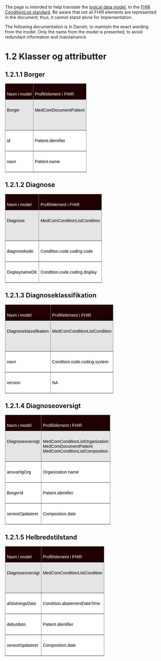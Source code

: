 The page is intended to help translate the <a href="https://www.nspop.dk/display/ESP/Indhold+og+forretningsregler+diagnoser" target="_blank">logical data model</a>, to the  <a href="https://build.fhir.org/ig/medcomdk/dk-medcom-shareddiagnoses/" target="_blank">FHIR ConditionList standard</a>. Be aware that not all FHIR elements are represented in the document; thus, it cannot stand alone for implementation. 

The following documentation is in Danish, to maintain the exact wording from the model. Only the name from the model is presented, to avoid redundant information and maintainance. 

# 1.2 Klasser og attributter

## 1.2.1.1 Borger
<style type="text/css">
.tg  {border-collapse:collapse;border-spacing:0;}
.tg td{border-color:black;border-style:solid;border-width:1px;font-family:Arial, sans-serif;font-size:14px;
  overflow:hidden;padding:10px 5px;word-break:normal;}
.tg th{border-color:black;border-style:solid;border-width:1px;font-family:Arial, sans-serif;font-size:14px;
  font-weight:normal;overflow:hidden;padding:10px 5px;word-break:normal;}
.tg .tg-c3ow{border-color:inherit;text-align:center;vertical-align:top}
.tg .tg-jxgv{background-color:#FFF;border-color:inherit;text-align:left;vertical-align:top}
.tg .tg-4pqp{background-color:#200000;border-color:inherit;text-align:left;vertical-align:top}
.tg .tg-dgf3{background-color:#E5E5E5;border-color:inherit;text-align:left;vertical-align:top}
</style>
<table class="tg"><thead>
  <tr>
    <th class="tg-4pqp"><span style="background-color:#200000"></span><br><span style="color:white">Navn i model</span><span style="background-color:#200000"></span></th>
    <th class="tg-4pqp"><span style="background-color:#200000"></span><br><span style="color:white">Profil/element i FHIR</span><span style="background-color:#200000"></span></th>
  </tr></thead>
<tbody>
  <tr>
    <td class="tg-dgf3"><span style="background-color:#E5E5E5"></span><br><span style="color:black">Borger</span><br><span style="background-color:#E5E5E5"></span><br> <br><span style="background-color:#E5E5E5"></span><br> <span style="background-color:#E5E5E5"></span></td>
    <td class="tg-dgf3"><span style="background-color:#E5E5E5"></span><br><span style="color:black">MedComDocumentPatient</span><span style="background-color:#E5E5E5"></span></td>
  </tr>
  <tr>
    <td class="tg-jxgv"><span style="background-color:white"></span><br><span style="color:black">id</span><br><span style="background-color:white"></span><br> <span style="background-color:white"></span></td>
    <td class="tg-jxgv"><span style="background-color:white"></span><br><span style="color:black">Patient.identifier</span><span style="background-color:white"></span></td>
  </tr>
  <tr>
    <td class="tg-jxgv"><span style="background-color:white"></span><br><span style="color:black">navn</span><br><span style="background-color:white"></span><br> <span style="background-color:white"></span></td>
    <td class="tg-jxgv"><span style="background-color:white"></span><br><span style="color:black">Patient.name</span><span style="background-color:white"></span></td>
  </tr>
</tbody></table>

## 1.2.1.2 Diagnose
<style type="text/css">
.tg  {border-collapse:collapse;border-spacing:0;}
.tg td{border-color:black;border-style:solid;border-width:1px;font-family:Arial, sans-serif;font-size:14px;
  overflow:hidden;padding:10px 5px;word-break:normal;}
.tg th{border-color:black;border-style:solid;border-width:1px;font-family:Arial, sans-serif;font-size:14px;
  font-weight:normal;overflow:hidden;padding:10px 5px;word-break:normal;}
.tg .tg-c3ow{border-color:inherit;text-align:center;vertical-align:top}
.tg .tg-jxgv{background-color:#FFF;border-color:inherit;text-align:left;vertical-align:top}
.tg .tg-4pqp{background-color:#200000;border-color:inherit;text-align:left;vertical-align:top}
.tg .tg-dgf3{background-color:#E5E5E5;border-color:inherit;text-align:left;vertical-align:top}
</style>
<table class="tg"><thead>
  <tr>
    <th class="tg-4pqp"><span style="background-color:#200000"></span><br><span style="color:white">Navn i model</span><span style="background-color:#200000"></span></th>
    <th class="tg-4pqp"><span style="background-color:#200000"></span><br><span style="color:white">Profil/element i FHIR</span><span style="background-color:#200000"></span></th>
  </tr></thead>
<tbody>
  <tr>
    <td class="tg-dgf3"><span style="background-color:#E5E5E5"></span><br><span style="color:black">Diagnose</span><br><span style="background-color:#E5E5E5"></span><br> <br><span style="background-color:#E5E5E5"></span><br> <span style="background-color:#E5E5E5"></span></td>
    <td class="tg-dgf3"><span style="background-color:#E5E5E5"></span><br><span style="color:black">MedComConditionListCondition</span><span style="background-color:#E5E5E5"></span></td>
  </tr>
  <tr>
    <td class="tg-jxgv"><span style="background-color:white"></span><br><span style="color:black">diagnosekode</span><br><span style="background-color:white"></span><br> <span style="background-color:white"></span></td>
    <td class="tg-jxgv"><span style="background-color:white"></span><br><span style="color:black">Condition.code.coding.code</span><span style="background-color:white"></span></td>
  </tr>
  <tr>
    <td class="tg-jxgv"><span style="background-color:white"></span><br><span style="color:black">DisplaynameDK</span><br><span style="background-color:white"></span><br> <span style="background-color:white"></span></td>
    <td class="tg-jxgv"><span style="background-color:white"></span><br><span style="color:black">Condition.code.coding.display</span><span style="background-color:white"></span></td>
  </tr>
</tbody></table>

## 1.2.1.3 Diagnoseklassifikation 
<style type="text/css">
.tg  {border-collapse:collapse;border-spacing:0;}
.tg td{border-color:black;border-style:solid;border-width:1px;font-family:Arial, sans-serif;font-size:14px;
  overflow:hidden;padding:10px 5px;word-break:normal;}
.tg th{border-color:black;border-style:solid;border-width:1px;font-family:Arial, sans-serif;font-size:14px;
  font-weight:normal;overflow:hidden;padding:10px 5px;word-break:normal;}
.tg .tg-c3ow{border-color:inherit;text-align:center;vertical-align:top}
.tg .tg-jxgv{background-color:#FFF;border-color:inherit;text-align:left;vertical-align:top}
.tg .tg-4pqp{background-color:#200000;border-color:inherit;text-align:left;vertical-align:top}
.tg .tg-dgf3{background-color:#E5E5E5;border-color:inherit;text-align:left;vertical-align:top}
</style>
<table class="tg"><thead>
  <tr>
    <th class="tg-4pqp"><span style="background-color:#200000"></span><br><span style="color:white">Navn i model</span><span style="background-color:#200000"></span></th>
    <th class="tg-4pqp"><span style="background-color:#200000"></span><br><span style="color:white">Profil/element i FHIR</span><span style="background-color:#200000"></span></th>
  </tr></thead>
<tbody>
  <tr>
    <td class="tg-dgf3"><span style="background-color:#E5E5E5"></span><br><span style="color:black">Diagnoseklassifikation </span><br><span style="background-color:#E5E5E5"></span><br> <br><span style="background-color:#E5E5E5"></span><br> <span style="background-color:#E5E5E5"></span></td>
    <td class="tg-dgf3"><span style="background-color:#E5E5E5"></span><br><span style="color:black">MedComConditionListCondition</span><span style="background-color:#E5E5E5"></span></td>
  </tr>
  <tr>
    <td class="tg-jxgv"><span style="background-color:white"></span><br><span style="color:black">navn</span><br><span style="background-color:white"></span><br> <span style="background-color:white"></span></td>
    <td class="tg-jxgv"><span style="background-color:white"></span><br><span style="color:black">Condition.code.coding.system</span><span style="background-color:white"></span></td>
  </tr>
  <tr>
    <td class="tg-jxgv"><span style="background-color:white"></span><br><span style="color:black">version</span><br><span style="background-color:white"></span><br> <span style="background-color:white"></span></td>
    <td class="tg-jxgv"><span style="background-color:white"></span><br><span style="color:black">NA</span><span style="background-color:white"></span></td>
  </tr>
</tbody></table>

## 1.2.1.4 Diagnoseoversigt 
<style type="text/css">
.tg  {border-collapse:collapse;border-spacing:0;}
.tg td{border-color:black;border-style:solid;border-width:1px;font-family:Arial, sans-serif;font-size:14px;
  overflow:hidden;padding:10px 5px;word-break:normal;}
.tg th{border-color:black;border-style:solid;border-width:1px;font-family:Arial, sans-serif;font-size:14px;
  font-weight:normal;overflow:hidden;padding:10px 5px;word-break:normal;}
.tg .tg-c3ow{border-color:inherit;text-align:center;vertical-align:top}
.tg .tg-jxgv{background-color:#FFF;border-color:inherit;text-align:left;vertical-align:top}
.tg .tg-4pqp{background-color:#200000;border-color:inherit;text-align:left;vertical-align:top}
.tg .tg-dgf3{background-color:#E5E5E5;border-color:inherit;text-align:left;vertical-align:top}
</style>
<table class="tg"><thead>
  <tr>
    <th class="tg-4pqp"><span style="background-color:#200000"></span><br><span style="color:white">Navn i model</span><span style="background-color:#200000"></span></th>
    <th class="tg-4pqp"><span style="background-color:#200000"></span><br><span style="color:white">Profil/element i FHIR</span><span style="background-color:#200000"></span></th>
  </tr></thead>
<tbody>
  <tr>
    <td class="tg-dgf3"><span style="background-color:#E5E5E5"></span><br><span style="color:black">Diagnoseoversigt </span><br><span style="background-color:#E5E5E5"></span><br> <br><span style="background-color:#E5E5E5"></span><br> <span style="background-color:#E5E5E5"></span></td>
    <td class="tg-dgf3"><span style="background-color:#E5E5E5"></span><br><span style="color:black">MedComConditionListOrganization <br>MedComDocumentPatient<br>MedComConditionListComposition
</span><span style="background-color:#E5E5E5"></span></td>
  </tr>
  <tr>
    <td class="tg-jxgv"><span style="background-color:white"></span><br><span style="color:black">ansvarligOrg</span><br><span style="background-color:white"></span><br> <span style="background-color:white"></span></td>
    <td class="tg-jxgv"><span style="background-color:white"></span><br><span style="color:black">Organization.name</span><span style="background-color:white"></span></td>
  </tr>
  <tr>
    <td class="tg-jxgv"><span style="background-color:white"></span><br><span style="color:black">BorgerId</span><br><span style="background-color:white"></span><br> <span style="background-color:white"></span></td>
    <td class="tg-jxgv"><span style="background-color:white"></span><br><span style="color:black">Patient.identifier</span><span style="background-color:white"></span></td>
  </tr>
  <tr>
    <td class="tg-jxgv"><span style="background-color:white"></span><br><span style="color:black">senestOpdateret</span><br><span style="background-color:white"></span><br> <span style="background-color:white"></span></td>
    <td class="tg-jxgv"><span style="background-color:white"></span><br><span style="color:black">Composition.date</span><span style="background-color:white"></span></td>
  </tr>
</tbody></table>

## 1.2.1.5 Helbredstilstand 
<style type="text/css">
.tg  {border-collapse:collapse;border-spacing:0;}
.tg td{border-color:black;border-style:solid;border-width:1px;font-family:Arial, sans-serif;font-size:14px;
  overflow:hidden;padding:10px 5px;word-break:normal;}
.tg th{border-color:black;border-style:solid;border-width:1px;font-family:Arial, sans-serif;font-size:14px;
  font-weight:normal;overflow:hidden;padding:10px 5px;word-break:normal;}
.tg .tg-c3ow{border-color:inherit;text-align:center;vertical-align:top}
.tg .tg-jxgv{background-color:#FFF;border-color:inherit;text-align:left;vertical-align:top}
.tg .tg-4pqp{background-color:#200000;border-color:inherit;text-align:left;vertical-align:top}
.tg .tg-dgf3{background-color:#E5E5E5;border-color:inherit;text-align:left;vertical-align:top}
</style>
<table class="tg"><thead>
  <tr>
    <th class="tg-4pqp"><span style="background-color:#200000"></span><br><span style="color:white">Navn i model</span><span style="background-color:#200000"></span></th>
    <th class="tg-4pqp"><span style="background-color:#200000"></span><br><span style="color:white">Profil/element i FHIR</span><span style="background-color:#200000"></span></th>
  </tr></thead>
<tbody>
  <tr>
    <td class="tg-dgf3"><span style="background-color:#E5E5E5"></span><br><span style="color:black">Diagnoseoversigt </span><br><span style="background-color:#E5E5E5"></span><br> <br><span style="background-color:#E5E5E5"></span><br> <span style="background-color:#E5E5E5"></span></td>
    <td class="tg-dgf3"><span style="background-color:#E5E5E5"></span><br><span style="color:black">MedComConditionListCondition
</span><span style="background-color:#E5E5E5"></span></td>
  </tr>
  <tr>
    <td class="tg-jxgv"><span style="background-color:white"></span><br><span style="color:black">afslutningsDato</span><br><span style="background-color:white"></span><br> <span style="background-color:white"></span></td>
    <td class="tg-jxgv"><span style="background-color:white"></span><br><span style="color:black">Condition.abatementDateTime</span><span style="background-color:white"></span></td>
  </tr>
  <tr>
    <td class="tg-jxgv"><span style="background-color:white"></span><br><span style="color:black">debutdato</span><br><span style="background-color:white"></span><br> <span style="background-color:white"></span></td>
    <td class="tg-jxgv"><span style="background-color:white"></span><br><span style="color:black">Patient.identifier</span><span style="background-color:white"></span></td>
  </tr>
  <tr>
    <td class="tg-jxgv"><span style="background-color:white"></span><br><span style="color:black">senestOpdateret</span><br><span style="background-color:white"></span><br> <span style="background-color:white"></span></td>
    <td class="tg-jxgv"><span style="background-color:white"></span><br><span style="color:black">Composition.date</span><span style="background-color:white"></span></td>
  </tr>
</tbody></table>